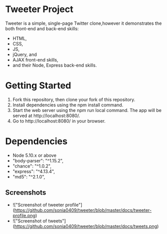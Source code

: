# Tweeter Project

Tweeter is a simple, single-page Twitter clone,however it demonstrates the both front-end and back-end skills:
- HTML, 
- CSS, 
- JS, 
- jQuery, and 
- AJAX front-end skills, 
- and their Node, Express back-end skills.

# Getting Started
1. Fork this repository, then clone your fork of this repository.
2. Install dependencies using the npm install command.
3. Start the web server using the npm run local command. The app will be served at http://localhost:8080/.
4. Go to http://localhost:8080/ in your browser.

# Dependencies
- Node 5.10.x or above
- "body-parser": "^1.15.2",
- "chance": "^1.0.2",
- "express": "^4.13.4",
- "md5": "^2.1.0",

## Screenshots
- !["Screenshot of tweeter profile"] (https://github.com/sonia0409/tweeter/blob/master/docs/tweeter-profile.png)
- !["Screenshot of tweets"] (https://github.com/sonia0409/tweeter/blob/master/docs/tweets.png)
